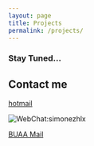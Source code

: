 ```yaml
---
layout: page
title: Projects
permalink: /projects/
---
```


### Stay Tuned...

## Contact me

[hotmail](mailto:simonzhlx@hotmail.com)  

![WebChat:simonezhlx](../images/QR_Code.jpg)

[BUAA Mail](mailto:simonzhao@buaa.edu.cn)  

